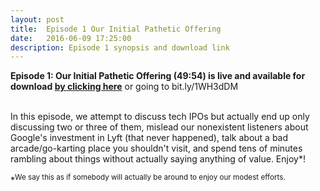 ```yaml
---
layout: post
title:  Episode 1 Our Initial Pathetic Offering
date:   2016-06-09 17:25:00
description: Episode 1 synopsis and download link
---
```

<strong>Episode 1: Our Initial Pathetic Offering (49:54) is live and available for download <a href="https://bit.ly/1WH3dDM"> by clicking here</a></strong> or going to bit.ly/1WH3dDM
<br>
<br>
<p>In this episode, we attempt to discuss tech IPOs but actually end up only discussing two or three of them, mislead our nonexistent listeners about Google's investment in Lyft (that never happened), talk about a bad arcade/go-karting place you shouldn't visit, and spend tens of minutes rambling about things without actually saying anything of value. Enjoy*!</p>






*<sup>We say this as if somebody will actually be around to enjoy our modest efforts.</sup>
